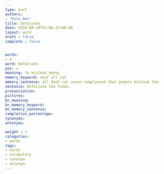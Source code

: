 ```yaml
---
type: post
authors:
- "Polo Dev"
title: Defalcate
date: 2018-08-28T23:06:21+06:00
layout: word
draft : false
complete : false


words:
- d
word: Defalcate
pos: v
meaning: to mislead money
memory_keyword: deaf all cat
memory_sentence: all deaf cat union complained that people mislead their money
sentence: Defalcate the funds.
pronunciation:
pictures:
bn_meaning:
bn_memory_keyword:
bn_memory_sentence:
completion_percentage:
synonyms:
antonyms:

weight : 1
categories:
- words
tags:
- words
- vocabulary
- synonym
- antonym
---
```

